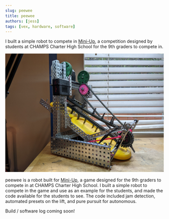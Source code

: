 ```yaml
---
slug: peewee
title: peewee
authors: [jess]
tags: [vex, hardware, software]
---
```


I built a simple robot to compete in [Mini-Up](https://docs.google.com/document/u/1/d/e/2PACX-1vQdY2_Rt6No5aRORaDMpm63pbJ1vqy-adyEWSV-1z-7VdsY-DioZ3oTteXaS8Rqcobzlop0ePqglLhB/pub), a competition designed by students at CHAMPS Charter High School for the 9th graders to compete in.

![](banner.jpg)

<!--truncate-->

peewee is a robot built for [Mini-Up](https://docs.google.com/document/u/1/d/e/2PACX-1vQdY2_Rt6No5aRORaDMpm63pbJ1vqy-adyEWSV-1z-7VdsY-DioZ3oTteXaS8Rqcobzlop0ePqglLhB/pub), a game designed for the 9th graders to compete in at CHAMPS Charter High School.  I built a simple robot to compete in the game and use as an example for the students, and made the code available for the students to see.  The code included jam detection, automated presets on the lift, and pure pursuit for autonomous. 

Build / software log coming soon!